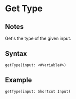 # Get Type
## Notes
Get's the type of the given input.
## Syntax
```
getType(input: <#Variable#>)
```
## Example
```
getType(input: Shortcut Input)
```